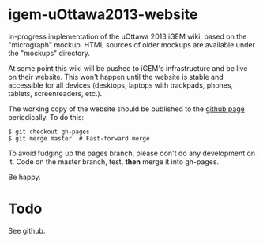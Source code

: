 igem-uOttawa2013-website
========================
In-progress implementation of the uOttawa 2013 iGEM wiki, based on the "micrograph" mockup. HTML sources of older mockups are available under the "mockups" directory.

At some point this wiki will be pushed to iGEM's infrastructure and be live on their website. This won't happen until the website is stable and accessible for all devices (desktops, laptops with trackpads, phones, tablets, screenreaders, etc.).

The working copy of the website should be published to the [github page](http://krutkay.github.io/igem-uOttawa2013-website/) periodically. To do this:

	$ git checkout gh-pages
	$ git merge master  # Fast-forward merge

To avoid fudging up the pages branch, please don't do any development on it. Code on the master branch, test, **then** merge it into gh-pages.

Be happy.

Todo
====
See github.